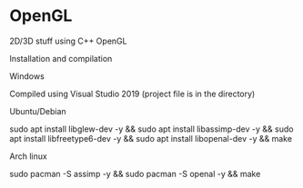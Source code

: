 # OpenGL
2D/3D stuff using C++ OpenGL

Installation and compilation

Windows

Compiled using Visual Studio 2019 (project file is in the directory)

Ubuntu/Debian

sudo apt install libglew-dev -y &&
sudo apt install libassimp-dev -y &&
sudo apt install libfreetype6-dev -y && 
sudo apt install libopenal-dev -y &&
make

Arch linux

sudo pacman -S assimp -y &&
sudo pacman -S openal -y &&
make
